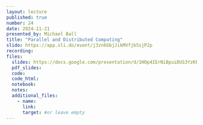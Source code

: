 ```yaml
---
layout: lecture
published: true
number: 24
date: 2024-11-21
presented_by: Michael Ball
title: "Parallel and Distributed Computing"
slido: https://app.sli.do/event/j3zn6GbjJikMVfjb5sjP2p
recording:
files:
  slides: https://docs.google.com/presentation/d/1HOp4IErNiBpuiDUS3YzKFoqjn8xDP4H81-pfIJODfGA/
  pdf_slides:
  code:
  code_html:
  notebook:
  notes:
  additional_files:
    - name:
      link:
      target: #or leave empty
---
```

